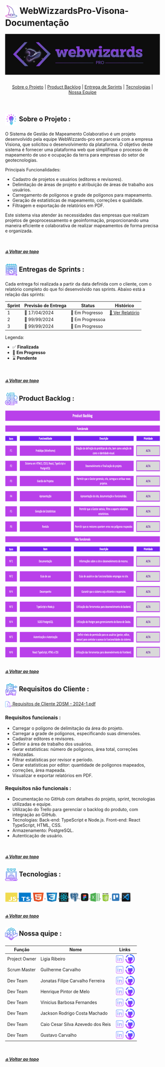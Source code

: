 <span  id="topo">
<div>
<h1>
<img style="vertical-align: middle" alt="WW" height="40" width="40" src="./icon/chapeu-de-bruxa.png"> WebWizzardsPro-Visona-Documentação
</h1>
<img style="vertical-align: middle" alt="logo-webwizzards" src="./icon/logoWebWizardsPro.jpg">
</div>

<br>
<p  align="center">
<a  href="#sobre">Sobre o Projeto</a> |
<a  href="#backlogs">Product Backlog</a> |
<a  href="#sprint">Entrega de Sprints</a> |
<a  href="#tecnologias">Tecnologias</a> |
<a  href="#equipe">Nossa Equipe</a>
</p>

<span  id="sobre">  
<br>


<div>
<h2>
<img style="vertical-align: middle" alt="WW" height="40" width="40" src="./icon/lampada.png"> Sobre o Projeto : 
</h2>
<p>
O Sistema de Gestão de Mapeamento Colaborativo é um projeto desenvolvido pela equipe WebWizzards-pro em parceria com a empresa Visiona, que solicitou o desenvolvimento da plataforma. O objetivo deste sistema é fornecer uma plataforma web que simplifique o processo de mapeamento de uso e ocupação da terra para empresas do setor de geotecnologias.

Principais Funcionalidades:

- Cadastro de projetos e usuários (editores e revisores).
- Delimitação de áreas de projeto e atribuição de áreas de trabalho aos usuários.
- Carregamento de polígonos e grade de polígonos para mapeamento.
- Geração de estatísticas de mapeamento, correções e qualidade.
- Filtragem e exportação de relatórios em PDF.

Este sistema visa atender às necessidades das empresas que realizam projetos de geoprocessamento e geoinformação, proporcionando uma maneira eficiente e colaborativa de realizar mapeamentos de forma precisa e organizada. 
</p>
</div>

<br>

##### [🔝 Voltar ao topo ](#topo)

<h2 id="sprint">
<img style="vertical-align: middle" alt="WW" height="40" width="40" src="./icon/cronograma.png"> Entregas de Sprints :
</h2>

Cada entrega foi realizada a partir da data definida com o cliente, com o relatório completo do que foi desenvolvido nas sprints. Abaixo está a relação das sprints:

| Sprint | Previsão de Entrega | Status | Histórico |
| ------ | -------------------- | ------ | --------- |
|   1    | 📅 17/04/2024        | :construction: Em Progresso | [:round_pushpin: Ver Relatório](./Sprint01.md  ) |
|   2    | 📅 99/99/2024       | :construction: Em Progressoa | |
|   3    | 📅 99/99/2024       | :construction: Em Progresso | |

Legenda:
- :white_check_mark: **Finalizada**
- :construction: **Em Progresso**
- :hourglass: **Pendente**

<br>

##### [🔝 Voltar ao topo ](#topo)



<div>
<span  id="backlogs">
<h2>
<img style="vertical-align: middle" alt="WW" height="40" width="40" src="./icon/backlog.png"> Product Backlog :
</h2>
  <div align="center">
<img style="vertical-align: middle" alt="WW" height="800" width="900" src="./product_backlog.png">
  </div>
</div>

<br>

##### [🔝 Voltar ao topo ](#topo)

<div>
<h2>
<img style="vertical-align: middle" alt="WW" height="40" width="40" src="./icon/requisitos.png"> Requisitos do Cliente :
</h2>
<a href="./Requisitos de Cliente 2DSM - 2024-1.pdf" ><img style="vertical-align: middle" alt="WW" height="20" width="20" src="./icon/baixar-pdf.png">  Requisitos de Cliente 2DSM - 2024-1.pdf</a>

 <h3> Requisitos funcionais :</h3>
  
- Carregar o polígono de delimitação da área do projeto.
- Carregar a grade de polígonos, especificando suas dimensões.
- Cadastrar editores e revisores.
- Definir a área de trabalho dos usuários.
- Gerar estatísticas: número de polígonos, área total, correções realizadas.
- Filtrar estatísticas por revisor e período.
- Gerar estatísticas por editor: quantidade de polígonos mapeados, correções, área mapeada.
- Visualizar e exportar relatórios em PDF.
  
<h3>Requisitos não funcionais :</h3>

- Documentação no GitHub com detalhes do projeto, sprint, tecnologias utilizadas e equipe.
- Utilização do Trello para gerenciar o backlog do produto, com integração ao GitHub.
- Tecnologias:
Back-end: TypeScript e Node.js.
Front-end: React TypeScript, HTML, CSS.
- Armazenamento: PostgreSQL.
- Autenticação de usuário.
</div>

<br>

##### [🔝 Voltar ao topo ](#topo)


<div>
<h2>

<img style="vertical-align: middle" alt="WW" height="40" width="40" src="./icon/tecnologia.png"> Tecnologias :
<span id="tecnologias">
</h2>
</div>


<div>

<br>
<a href="https://www.javascript.com/"> <img align="center" alt="Js" height="30" width="40" src="https://raw.githubusercontent.com/devicons/devicon/master/icons/javascript/javascript-plain.svg">
</a>
<a href="https://www.typescriptlang.org/"><img align="center" alt="Ts" height="30" width="40" src="https://raw.githubusercontent.com/devicons/devicon/master/icons/typescript/typescript-plain.svg">
</a>
<a href="https://html.com/"><img align="center" alt="HTML" height="30" width="40" src="https://raw.githubusercontent.com/devicons/devicon/master/icons/html5/html5-original.svg">
</a>
<a href="https://css3.com/"><img align="center" alt="CSS" height="30" width="40" src="https://raw.githubusercontent.com/devicons/devicon/master/icons/css3/css3-original.svg">
</a>    
<a href=""><img align="center" alt="react" height="30" width="30" src="./icon/282599.webp">
</a>
<a href=""><img align="center" alt="postgres" height="30" width="30" 
src="./icon/postgres.png">
</a>
<a href=""><img align="center" alt="figma" height="30" width="30" src="./icon/figma.png">
</a>
<a href=""><img align="center" alt="excel" height="30" width="30" src="./icon/excel.png">
</a>
<a href=""><img align="center" alt="node.js" height="30" width="30" src="./icon/pngegg.png">
</a>
<a href=""><img align="center" alt="trello" height="30" width="30" src="./icon/trello_logo_icon_189227.png">
</a>
<a href=""><img align="center" alt="vs-code" height="30" width="30" src="./icon/visual-studio-code.1024x1014.png">
  
</div>

<br>

##### [🔝 Voltar ao topo ](#topo)

<div>
<h2>
<span id="equipe">  
<img style="vertical-align: middle" alt="WW" height="40" width="40" src="./icon/equipe.png"> Nossa quipe :
</h2>

| Função          | Nome                          | Links                                                                                                                         |
|-----------------|-------------------------------|-------------------------------------------------------------------------------------------------------------------------------|
| Project Owner   | Ligia Ribeiro                 | [<img align="center" alt="Linkedin" height="30" width="30" src="./icon/pngwing.com.png">](https://www.linkedin.com/in/liribeiro/) [<img align="center" alt="Github" height="30" width="30" src="./icon/github-desktop.1024x1024.png">](https://github.com/ligribeiro) |
| Scrum Master    | Guilherme Carvalho            | [<img align="center" alt="Linkedin" height="30" width="30" src="./icon/pngwing.com.png">](https://www.linkedin.com/in/guilherme-carvalho-1b8b08156/) [<img align="center" alt="Github" height="30" width="30" src="./icon/github-desktop.1024x1024.png">](https://github.com/cGuilhermec) |
| Dev Team        | Jonatas Filipe Carvalho Ferreira | [<img align="center" alt="Linkedin" height="30" width="30" src="./icon/pngwing.com.png">](https://www.linkedin.com/in/jonatas-filipe-aa4534165/) [<img align="center" alt="Github" height="30" width="30" src="./icon/github-desktop.1024x1024.png">](https://github.com/filipejonatas) |
| Dev Team        | Henrique Pintor de Melo       | [<img align="center" alt="Linkedin" height="30" width="30" src="./icon/pngwing.com.png">](https://www.linkedin.com/in/henrique-pintor-92448a28b/) [<img align="center" alt="Github" height="30" width="30" src="./icon/github-desktop.1024x1024.png">](https://github.com/HenriquePmelo) |
| Dev Team        | Vinicius Barbosa Fernandes    | [<img align="center" alt="Linkedin" height="30" width="30" src="./icon/pngwing.com.png">](https://www.linkedin.com/in/vinicius-fernandes-6088a323b/) [<img align="center" alt="Github" height="30" width="30" src="./icon/github-desktop.1024x1024.png">](https://github.com/Viniciusfernandes2) |
| Dev Team        | Jackson Rodrigo Costa Machado | [<img align="center" alt="Linkedin" height="30" width="30" src="./icon/pngwing.com.png">](https://www.linkedin.com/in/jackson-rodrigo-costa-machado-b636a84a/) [<img align="center" alt="Github" height="30" width="30" src="./icon/github-desktop.1024x1024.png">](https://github.com/jacksonrcmachado) |
| Dev Team        | Caio Cesar Silva Azevedo dos Reis | [<img align="center" alt="Linkedin" height="30" width="30" src="./icon/pngwing.com.png">](https://www.linkedin.com/in/caio-azevedo-dev/) [<img align="center" alt="Github" height="30" width="30" src="./icon/github-desktop.1024x1024.png">](https://github.com/CaiooAzevedoo) |
| Dev Team        | Gustavo Carvalho              | [<img align="center" alt="Linkedin" height="30" width="30" src="./icon/pngwing.com.png">](https://www.linkedin.com/in/gustavo-carvalho-73663514a/) [<img align="center" alt="Github" height="30" width="30" src="./icon/github-desktop.1024x1024.png">](https://github.com/xgustavu) |

<br>

##### [🔝 Voltar ao topo ](#topo)
